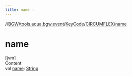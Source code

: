 ```yaml
---
title: name -
---
```

//[BGW](../../../../index.md)/[tools.aqua.bgw.event](../../index.md)/[KeyCode](../index.md)/[CIRCUMFLEX](index.md)/[name](name.md)



# name  
[jvm]  
Content  
val [name](name.md): [String](https://kotlinlang.org/api/latest/jvm/stdlib/kotlin/-string/index.html)  



